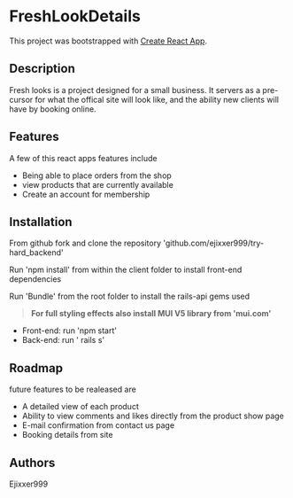 # FreshLookDetails

This project was bootstrapped with [Create React App](https://github.com/facebook/create-react-app).

## Description
Fresh looks is a project designed for a small business. It servers as a pre-cursor for what the offical site will look like, and the ability new clients will have by booking online.

## Features 
A few of this react apps features include 
* Being able to place orders from the shop 
* view products that are currently available 
* Create an account for membership
## Installation
From github fork and clone the repository 'github.com/ejixxer999/try-hard_backend' 

Run 'npm install' from within the client folder to install front-end dependencies 

Run 'Bundle' from the root folder to install the rails-api gems used


>**For full styling effects also install MUI V5 library from 'mui.com'**

* Front-end: run 'npm start' 
* Back-end: run ' rails s'

## Roadmap
future features to be realeased are 
* A detailed view of each product
* Ability to view comments and likes directly from the product show page
* E-mail confirmation from contact us page
* Booking details from site

## Authors
Ejixxer999